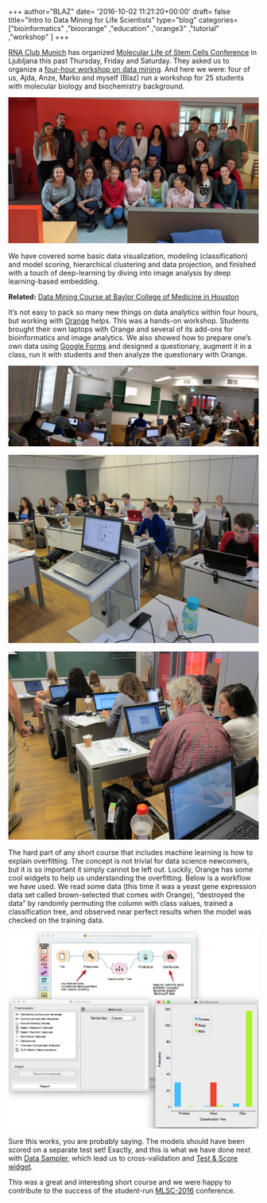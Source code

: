 +++
author="BLAZ"
date= '2016-10-02 11:21:20+00:00'
draft= false
title="Intro to Data Mining for Life Scientists"
type="blog"
categories=["bioinformatics" ,"bioorange" ,"education" ,"orange3" ,"tutorial" ,"workshop"  ]
+++

[RNA Club Munich](http://www.helmholtz-muenchen.de/rna-club/index.html) has organized [Molecular Life of Stem Cells Conference](https://www.stemcells2016.org) in Ljubljana this past Thursday, Friday and Saturday. They asked us to organize a [four-hour workshop on data mining](https://www.stemcells2016.org/program/workshops/2-introduction-to-data-mining/index.html). And here we were: four of us, Ajda, Anze, Marko and myself (Blaz) run a workshop for 25 students with molecular biology and biochemistry background.

![](/images/2016/10/IMG_20160929_133840.jpg)

We have covered some basic data visualization, modeling (classification) and model scoring, hierarchical clustering and data projection, and finished with a touch of deep-learning by diving into image analysis by deep learning-based embedding.


**Related:** [Data Mining Course at Baylor College of Medicine in Houston](/blog/2016/09/15/data-mining-in-houston-2/)


It’s not easy to pack so many new things on data analytics within four hours, but working with [Orange](http://orange.biolab.si) helps. This was a hands-on workshop. Students brought their own laptops with Orange and several of its add-ons for bioinformatics and image analytics. We also showed how to prepare one’s own data using [Google Forms](https://www.google.com/forms/about/) and designed a questionary, augment it in a class, run it with students and then analyze the questionary with Orange.

![](/images/2016/10/PANO_20160929_113352.jpg)

![](/images/2016/10/IMG_0355.jpg)

![](/images/2016/10/IMG_0353.jpg)

The hard part of any short course that includes machine learning is how to explain overfitting. The concept is not trivial for data science newcomers, but it is so important it simply cannot be left out. Luckily, Orange has some cool widgets to help us understanding the overfitting. Below is a workflow we have used. We read some data (this time it was a yeast gene expression data set called brown-selected that comes with Orange), “destroyed the data” by randomly permuting the column with class values, trained a classification tree, and observed near perfect results when the model was checked on the training data.

![](/images/2016/10/yeast-overfitting-distributions.png)

Sure this works, you are probably saying. The models should have been scored on a separate test set! Exactly, and this is what we have done next with [Data Sampler](http://docs.orange.biolab.si/3/visual-programming/widgets/data/datasampler.html), which lead us to cross-validation and [Test & Score widget](http://docs.orange.biolab.si/3/visual-programming/widgets/evaluation/testlearners.html).

This was a great and interesting short course and we were happy to contribute to the success of the student-run [MLSC-2016](https://www.stemcells2016.org) conference.

